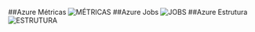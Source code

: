 ##Azure Métricas
![MÉTRICAS](/img1.png)
##Azure Jobs
![JOBS](/img2.png)
##Azure Estrutura
![ESTRUTURA](/img3.png)